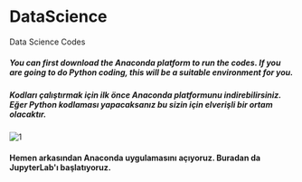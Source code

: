 # DataScience
Data Science Codes

##### You can first download the Anaconda platform to run the codes. If you are going to do Python coding, this will be a suitable environment for you.
##### Kodları çalıştırmak için ilk önce Anaconda platformunu indirebilirsiniz. Eğer Python kodlaması yapacaksanız bu sizin için elverişli bir ortam olacaktır.

![1](https://user-images.githubusercontent.com/67549685/169363369-60baaa37-26fd-4d38-800b-69a7eca01407.gif)

#### Hemen arkasından Anaconda uygulamasını açıyoruz. Buradan da JupyterLab'ı başlatıyoruz.

